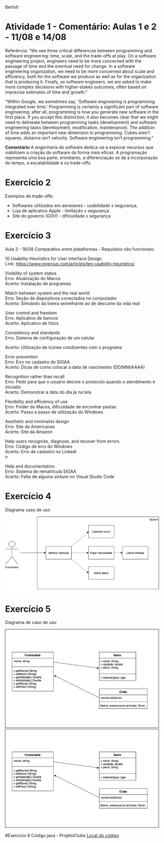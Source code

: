 Bertoti
# Atividade 1 - Comentário: Aulas 1 e 2 - 11/08 e 14/08

Referência: 
"We see three critical differences between programming and software engineering: time, scale, and the trade-offs at play. On a software engineering project, engineers need to be more concerned with the passage of time and the eventual need for change. In a software engineering organization, we need to be more concerned about scale and efficiency, both for the software we produce as well as for the organization that is producing it. Finally, as software engineers, we are asked to make more complex decisions with higher-stakes outcomes, often based on imprecise estimates of time and growth."

"Within Google, we sometimes say, 'Software engineering is programming integrated over time.' Programming is certainly a significant part of software engineering: after all, programming is how you generate new software in the first place. If you accept this distinction, it also becomes clear that we might need to delineate between programming tasks (development) and software engineering tasks (development, modification, maintenance). The addition of time adds an important new dimension to programming. Cubes aren’t squares, distance isn’t velocity. Software engineering isn’t programming."

**Comentário**
  A engenharia de software dedica-se a explorar recursos que viabilizem a criação do software da forma mais eficaz. A programação representa uma boa parte, entretanto, a diferenciação se da a incorporação do tempo, a escalabilidade e os trade-offs.

# Exercício 2
Exemplos de trade-offs:<br>
- Softwares utilizados em aeronaves - usabilidade x segurança; <br>
- Loja de aplicativo Apple - limitação x segurança<br>
- Site do governo (GOV) - dificuldade x segurança<br>


# Exercício 3
Aula 3 - 18/08
Comparativo entre plataformas - Requisitos não funcionais:

10 Usability Heuristics for User Interface Design <br>
Link: https://www.nngroup.com/articles/ten-usability-heuristics/

Visibility of system status <br>
Erro: Atualização do Macos<br>
Acerto: Instalação de programas <br>

Match between system and the real world <br>
Erro: Seção de dispositivos conectados no computador <br>
Acerto: Símobolo da lixeira semelhante ao de descarte da vida real <br>

User control and freedom<br>
Erro: Aplicativo de bancos<br>
Acerto: Aplicativo de fotos<br>

Consistency and standards<br>
Erro: Sistema de configuração de um celular <br>

Acerto: Utilização de ícones condizentes com o programa <br>

Error prevention<br>
Erro: Erro no cadastro do SIGAA<br>
Acerto: Dicas de como colocar a data de nascimento (DD/MM/AAAA)<br>

Recognition rather than recall<br>
Erro: Pedir para que o usuário decore o protocolo quando o atendimento é iniciado <br>
Acerto: Demonstrar a data do dia já na tela <br>

Flexibility and efficiency of use<br>
Erro: Finder do Macos, dificuldade de encontrar pastas<br>
Acerto: Passo a passo de utilização do Windows<br>

Aesthetic and minimalist design<br>
Erro: Site da Americanas    <br>
Acerto: Site da Amazon <br>

Help users recognize, diagnose, and recover from errors<br>
Erro: Código de erro do Windows<br>
Acerto: Erro de cadastro no Linkedi<br>n

Help and documentation<br>
Erro: Sistema de rematrícula SIGAA<br>
Acerto: Falta de alguma sintaxe no Visual Studio Code<br>


# Exercício 4
Diagrama caso de uso

<img src="/Engenharia_SW/Image/diagrama_caso_de_uso.png" alt="">


# Exercício 5 
Diagrama de caso de uso

<img src="/Engenharia_SW/Image/DiagramaDeClasse1.png" alt="Versão 1">


<img src="/Engenharia_SW/Image/Diagrama_de_classe2.0.png" alt="Versão 2">


#Exercício 6
Código java - ProjetoClube
[Local do código](https://github.com/LuisPGuimaraes/Bertoti/tree/main/Engenharia_SW/ProjetoClube)
